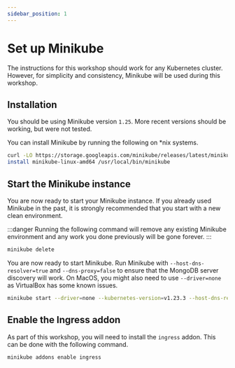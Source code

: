 ```yaml
---
sidebar_position: 1
---
```


# Set up Minikube

The instructions for this workshop should work for any Kubernetes cluster. However, for simplicity and consistency, Minikube will be used during this workshop.

## Installation

You should be using Minikube version `1.25`. More recent versions should be working, but were not tested.

You can install Minikube by running the following on *nix systems.

```bash
curl -LO https://storage.googleapis.com/minikube/releases/latest/minikube-linux-amd64
install minikube-linux-amd64 /usr/local/bin/minikube
```

## Start the Minikube instance

You are now ready to start your Minikube instance. If you already used Minikube in the past, it is strongly recommended that you start with a new clean environment.

:::danger
Running the following command will remove any existing Minikube environment and any work you done previously will be gone forever.
:::

```bash
minikube delete
```

You are now ready to start Minikube. Run Minikube with `--host-dns-resolver=true` and `--dns-proxy=false` to ensure that the MongoDB server discovery will work. On MacOS, you might also need to use `--driver=none` as VirtualBox has some known issues.

```bash
minikube start --driver=none --kubernetes-version=v1.23.3 --host-dns-resolver=true --dns-proxy=false
```

## Enable the Ingress addon

As part of this workshop, you will need to install the `ingress` addon. This can be done with the following command.

```bash
minikube addons enable ingress
```
